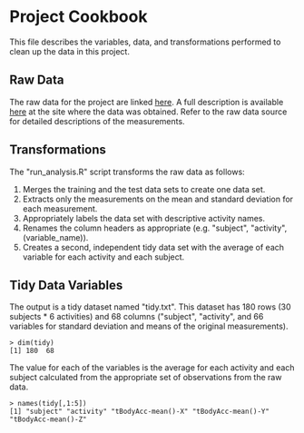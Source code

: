 # Project Cookbook

This file describes the variables, data, and transformations
performed to clean up the data in this project.

Raw Data
----

The raw data for the project are linked
[here](https://d396qusza40orc.cloudfront.net/getdata%2Fprojectfiles%2FUCI%20HAR%20Dataset.zip). A
full description is available
[here](http://archive.ics.uci.edu/ml/datasets/Human+Activity+Recognition+Using+Smartphones)
at the site where the data was obtained. Refer to the raw data source
for detailed descriptions of the measurements.

Transformations
----

The "run_analysis.R" script transforms the raw data as follows:

1. Merges the training and the test data sets to create one data set.
1. Extracts only the measurements on the mean and standard deviation for each measurement. 
1. Appropriately labels the data set with descriptive activity names.
1. Renames the column headers as appropriate (e.g. "subject",
"activity", (variable_name)).
1. Creates a second, independent tidy data set with the average of
each variable for each activity and each subject. 


Tidy Data Variables
----

The output is a tidy dataset named "tidy.txt". This dataset has 180
rows (30 subjects * 6 activities) and 68 columns ("subject",
"activity", and 66 variables for standard deviation and means of the
original measurements). 

    > dim(tidy)
    [1] 180  68

The value for each of the variables is the average for
each activity and each subject calculated from the appropriate set of
observations from the raw data.

    > names(tidy[,1:5])
    [1] "subject" "activity" "tBodyAcc-mean()-X" "tBodyAcc-mean()-Y" "tBodyAcc-mean()-Z"
